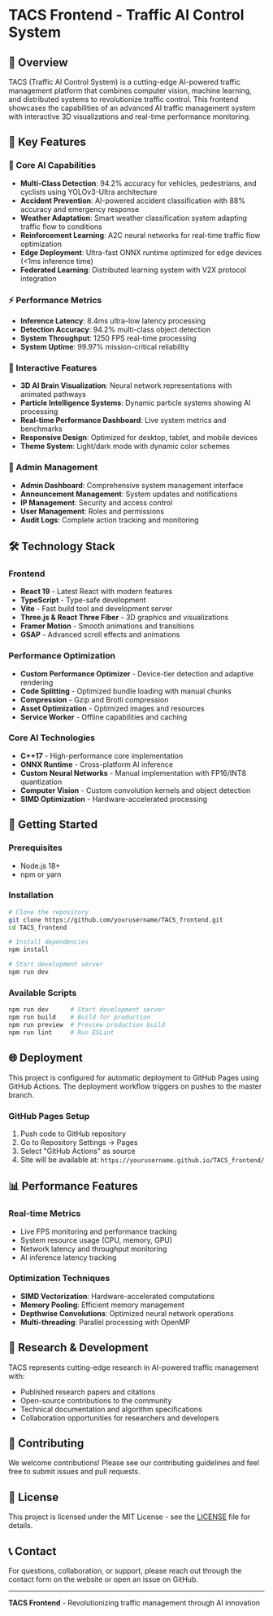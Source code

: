 # TACS Frontend - Traffic AI Control System

## 🚦 Overview

TACS (Traffic AI Control System) is a cutting-edge AI-powered traffic management platform that combines computer vision, machine learning, and distributed systems to revolutionize traffic control. This frontend showcases the capabilities of an advanced AI traffic management system with interactive 3D visualizations and real-time performance monitoring.

## 🌟 Key Features

### 🧠 Core AI Capabilities
- **Multi-Class Detection**: 94.2% accuracy for vehicles, pedestrians, and cyclists using YOLOv3-Ultra architecture
- **Accident Prevention**: AI-powered accident classification with 88% accuracy and emergency response
- **Weather Adaptation**: Smart weather classification system adapting traffic flow to conditions
- **Reinforcement Learning**: A2C neural networks for real-time traffic flow optimization
- **Edge Deployment**: Ultra-fast ONNX runtime optimized for edge devices (<1ms inference time)
- **Federated Learning**: Distributed learning system with V2X protocol integration

### ⚡ Performance Metrics
- **Inference Latency**: 8.4ms ultra-low latency processing
- **Detection Accuracy**: 94.2% multi-class object detection
- **System Throughput**: 1250 FPS real-time processing
- **System Uptime**: 99.97% mission-critical reliability

### 🎨 Interactive Features
- **3D AI Brain Visualization**: Neural network representations with animated pathways
- **Particle Intelligence Systems**: Dynamic particle systems showing AI processing
- **Real-time Performance Dashboard**: Live system metrics and benchmarks
- **Responsive Design**: Optimized for desktop, tablet, and mobile devices
- **Theme System**: Light/dark mode with dynamic color schemes

### 🔧 Admin Management
- **Admin Dashboard**: Comprehensive system management interface
- **Announcement Management**: System updates and notifications
- **IP Management**: Security and access control
- **User Management**: Roles and permissions
- **Audit Logs**: Complete action tracking and monitoring

## 🛠️ Technology Stack

### Frontend
- **React 19** - Latest React with modern features
- **TypeScript** - Type-safe development
- **Vite** - Fast build tool and development server
- **Three.js & React Three Fiber** - 3D graphics and visualizations
- **Framer Motion** - Smooth animations and transitions
- **GSAP** - Advanced scroll effects and animations

### Performance Optimization
- **Custom Performance Optimizer** - Device-tier detection and adaptive rendering
- **Code Splitting** - Optimized bundle loading with manual chunks
- **Compression** - Gzip and Brotli compression
- **Asset Optimization** - Optimized images and resources
- **Service Worker** - Offline capabilities and caching

### Core AI Technologies
- **C++17** - High-performance core implementation
- **ONNX Runtime** - Cross-platform AI inference
- **Custom Neural Networks** - Manual implementation with FP16/INT8 quantization
- **Computer Vision** - Custom convolution kernels and object detection
- **SIMD Optimization** - Hardware-accelerated processing

## 🚀 Getting Started

### Prerequisites
- Node.js 18+ 
- npm or yarn

### Installation

```bash
# Clone the repository
git clone https://github.com/yourusername/TACS_frontend.git
cd TACS_frontend

# Install dependencies
npm install

# Start development server
npm run dev
```

### Available Scripts

```bash
npm run dev      # Start development server
npm run build    # Build for production
npm run preview  # Preview production build
npm run lint     # Run ESLint
```

## 🌐 Deployment

This project is configured for automatic deployment to GitHub Pages using GitHub Actions. The deployment workflow triggers on pushes to the master branch.

### GitHub Pages Setup
1. Push code to GitHub repository
2. Go to Repository Settings → Pages
3. Select "GitHub Actions" as source
4. Site will be available at: `https://yourusername.github.io/TACS_frontend/`

## 📊 Performance Features

### Real-time Metrics
- Live FPS monitoring and performance tracking
- System resource usage (CPU, memory, GPU)
- Network latency and throughput monitoring
- AI inference latency tracking

### Optimization Techniques
- **SIMD Vectorization**: Hardware-accelerated computations
- **Memory Pooling**: Efficient memory management
- **Depthwise Convolutions**: Optimized neural network operations
- **Multi-threading**: Parallel processing with OpenMP

## 🔬 Research & Development

TACS represents cutting-edge research in AI-powered traffic management with:
- Published research papers and citations
- Open-source contributions to the community
- Technical documentation and algorithm specifications
- Collaboration opportunities for researchers and developers

## 🤝 Contributing

We welcome contributions! Please see our contributing guidelines and feel free to submit issues and pull requests.

## 📄 License

This project is licensed under the MIT License - see the [LICENSE](LICENSE) file for details.

## 📞 Contact

For questions, collaboration, or support, please reach out through the contact form on the website or open an issue on GitHub.

---

**TACS Frontend** - Revolutionizing traffic management through AI innovation